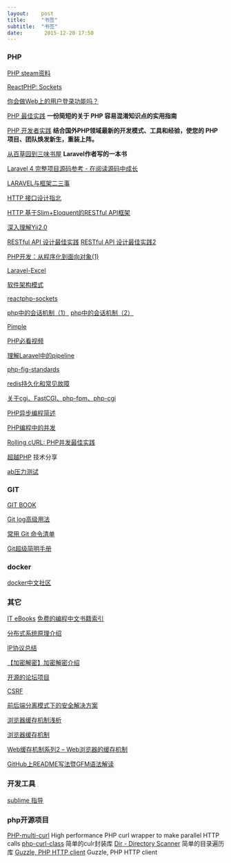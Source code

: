 ```yaml
---
layout:    post
title:     "书签"
subtitle:  "书签"
date:       2015-12-20 17:50
---
```


### PHP

[PHP steam资料](http://blog.jasonraede.com/post/2015/03/streaming-file-downloads-from-tcp-service-with-php/ "Streaming file downloads from a TCP service with PHP")

[ReactPHP: Sockets](http://blog.wyrihaximus.net/2015/03/reactphp-sockets/)

[你会做Web上的用户登录功能吗？](http://blogread.cn/it/article/4256?f=wb)

[PHP 最佳实践](http://phpbestpractices.justjavac.com/)  <b>一份简短的关于 PHP 容易混淆知识点的实用指南</b>

[PHP 开发者实践](https://www.gitbook.com/book/ryancao/php-developer-prepares/details) <b>结合国外PHP领域最新的开发模式、工具和经验，使您的 PHP 项目、团队焕发新生，重装上阵。</b>

[从百草园到三味书屋](http://my.oschina.net/zgldh/blog/389246) <b>Laravel作者写的一本书</b>

[Laravel 4 完整项目源码参考 - 在阅读源码中成长](https://phphub.org/topics/8)

[LARAVEL与框架二三事](http://lifesign.github.io/laravel_slide/#/)

[HTTP 接口设计指北](https://github.com/bolasblack/http-api-guide)

[HTTP 基于Slim+Eloquent的RESTful API框架](http://git.oschina.net/overtrue/rester)

[深入理解Yii2.0](http://www.digpage.com/)

[RESTful API 设计最佳实践](http://www.oschina.net/translate/best-practices-for-a-pragmatic-restful-api)
[RESTful API 设计最佳实践2](http://www.vinaysahni.com/best-practices-for-a-pragmatic-restful-api)

[PHP开发：从程序化到面向对象(1)](http://developer.51cto.com/art/201307/402210.htm)

[Laravel-Excel](http://laraveldaily.com/laravel-excel-export-eloquent-models-results-easily/)

[软件架构模式](http://colobu.com/2015/04/08/software-architecture-patterns/)

[reactphp-sockets](http://blog.wyrihaximus.net/2015/03/reactphp-sockets/)

[php中的会话机制（1）](http://segmentfault.com/a/1190000000467467)
[php中的会话机制（2）](http://segmentfault.com/a/1190000000468220)

[Pimple](https://github.com/silexphp/Pimple "A small PHP 5.3 dependency injection container http://pimple.sensiolabs.org")

[PHP必看视频](https://github.com/phptodayorg/php-must-watch)

[理解Laravel中的pipeline](http://www.jianshu.com/p/3c2791a525d0)

[php-fig-standards](https://www.gitbook.com/book/jifei/php-fig-standards/details)

[redis持久化和常见故障](https://segmentfault.com/a/1190000004135982)

[关于cgi、FastCGI、php-fpm、php-cgi](http://my.oschina.net/jingxing05/blog/267695) 

[PHP异步编程简述](http://www.huyanping.cn/php%E5%BC%82%E6%AD%A5%E7%BC%96%E7%A8%8B%E7%AE%80%E8%BF%B0/)

[PHP编程中的并发](segmentfault.com/a/1190000004069411?utm_source=Weibo&utm_medium=shareLink&utm_campaign=socialShare)

[Rolling cURL: PHP并发最佳实践](http://blogread.cn/it/article/5501?f=wb)

[超越PHP](http://toutiao.io/subjects/21834) 技术分享

[ab压力测试](http://www.ha97.com/4617.html)

### GIT

[GIT BOOK](http://git-scm.com/book/zh/v1  "Pro Git book")

[Git log高级用法](https://github.com/geeeeeeeeek/git-recipes/blob/master/sources/Git_log%E9%AB%98%E7%BA%A7%E7%94%A8%E6%B3%95.md)

[常用 Git 命令清单](http://www.ruanyifeng.com/blog/2015/12/git-cheat-sheet.html)

[Git超级简明手册](https://github.com/shendl1978/blog/wiki/Git%E8%B6%85%E7%BA%A7%E7%AE%80%E6%98%8E%E6%89%8B%E5%86%8C)




### docker

[docker中文社区](http://www.docker.org.cn/book/install.html)

### 其它

[IT eBooks](http://www.it-ebooks.info/book/4781/)
[免费的编程中文书籍索引](https://github.com/justjavac/free-programming-books-zh_CN#php)

[分布式系统原理介绍](http://www.valleytalk.org/wp-content/uploads/2012/07/%E5%88%86%E5%B8%83%E5%BC%8F%E7%B3%BB%E7%BB%9F%E5%8E%9F%E7%90%86%E4%BB%8B%E7%BB%8D.pdf)

[IP协议总结](http://lastday.github.io/tcp/ip/first-IP/)

[【加密解密】加密解密介绍 ](http://www.jianshu.com/p/98610bdc9bd6)

[开源的论坛项目](https://github.com/flarum/flarum "Beautiful open-source forum software built for the modern web.http://flarum.org")

[CSRF](http://www.2cto.com/Article/201210/161805.html)

[前后端分离模式下的安全解决方案](http://blog.jobbole.com/71661/)

[浏览器缓存机制浅析](http://web.jobbole.com/82997/)

[浏览器缓存机制](http://www.cnblogs.com/skynet/archive/2012/11/28/2792503.html)

[Web缓存机制系列2 – Web浏览器的缓存机制](http://www.alloyteam.com/2012/03/web-cache-2-browser-cache/)

[GitHub上README写法暨GFM语法解读](http://blog.csdn.net/guodongxiaren/article/details/23690801)

### 开发工具

[sublime 指导](http://www.cnblogs.com/figure9/p/sublime-text-complete-guide.html)

### php开源项目

[PHP-multi-curl](https://github.com/jmathai/php-multi-curl)  High performance PHP curl wrapper to make parallel HTTP calls
[php-curl-class](https://github.com/php-mod/curl)            简单的culr封装库
[Dir - Directory Scanner](https://github.com/crysalead/dir)  简单的目录遍历库
[Guzzle, PHP HTTP client](https://github.com/guzzle/guzzle)  Guzzle, PHP HTTP client
